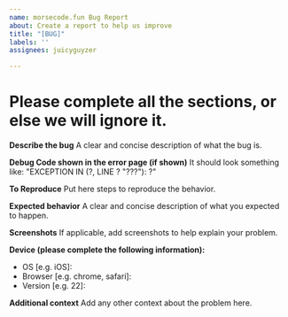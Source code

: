 ```yaml
---
name: morsecode.fun Bug Report
about: Create a report to help us improve
title: "[BUG]"
labels: ''
assignees: juicyguyzer

---
```


# Please complete all the sections, or else we will ignore it.

**Describe the bug**
A clear and concise description of what the bug is.

**Debug Code shown in the error page (if shown)**
It should look something like: "EXCEPTION IN (?, LINE ? "???"): ?"

**To Reproduce**
Put here steps to reproduce the behavior.

**Expected behavior**
A clear and concise description of what you expected to happen.

**Screenshots**
If applicable, add screenshots to help explain your problem.

**Device (please complete the following information):**
 - OS [e.g. iOS]: 
 - Browser [e.g. chrome, safari]: 
 - Version [e.g. 22]: 

**Additional context**
Add any other context about the problem here.
